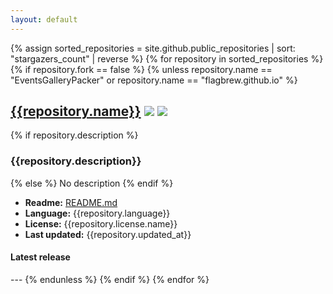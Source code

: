 ```yaml
---
layout: default
---
```


<script src="https://code.jquery.com/jquery-3.3.1.min.js"></script>
<script>
function fileSize(size) {
    var i = size == 0 ? 0 : Math.floor( Math.log(size) / Math.log(1024) );
    return ( size / Math.pow(1024, i) ).toFixed(2) * 1 + ' ' + ['B', 'kB', 'MB', 'GB', 'TB'][i];
};

function qrCodeGoogleApi(link) {
  return "https://chart.googleapis.com/chart?chs=300x300&cht=qr&chl="+ link + "&choe=UTF-8.png";
}
</script>

{% assign sorted_repositories = site.github.public_repositories | sort: "stargazers_count" | reverse %}
{% for repository in sorted_repositories %}
  {% if repository.fork == false %}
  {% unless repository.name == "EventsGalleryPacker" or repository.name == "flagbrew.github.io" %}
  <h2><a href="{{repository.html_url}}">{{repository.name}}</a> <img src="https://img.shields.io/github/downloads/FlagBrew/{{repository.name}}/total.svg"> <img src="https://img.shields.io/github/stars/FlagBrew/{{repository.name}}.svg"></h2>
  {% if repository.description %}
  <h3>{{repository.description}}</h3>
  {% else %}
  No description
  {% endif %}

  <script>
    $.getJSON("https://api.github.com/repos/FlagBrew/{{repository.name}}/readme", function (data) {
      $("#readme{{repository.name}}Id").attr("href", data['_links']['html'])
    });

    $.getJSON("https://api.github.com/repos/FlagBrew/{{repository.name}}/releases", function (data) {
      if ($.isArray(data) && data.length) {
        // release title
        document.getElementById("latestVersion{{repository.name}}").innerHTML = "Latest release: " + data[0].tag_name + " (" + data[0].published_at.substring(0, 10) + ")";

        for (var i in data[0]["assets"]) {
          let asset = data[0]["assets"][i];
          $("#latest{{repository.name}}").append('<li><b><a href="' + asset.browser_download_url + '">' + asset.name + '</a></b>'
          + (asset.name.endsWith(".cia") ? '<b><a href="' + qrCodeGoogleApi(asset.browser_download_url) + '"> [QR] </a></b>' : '')
          + '(' + fileSize(asset.size) + ')'
          + '</li>'
          + 'Downloaded <b>' + asset.download_count + '</b> times</p>');
        }
        // source code
        $("#latest{{repository.name}}").append('<li><b><a href="' + data[0].zipball_url + '">Source code</a></b> for ' + data[0].tag_name + '</li>');
      } else {
        document.getElementById("latestVersion{{repository.name}}").style.display = "none";
        document.getElementById("latest{{repository.name}}").style.display = "none";
      }
    });
  </script>

  <ul>
    <li><b>Readme:</b> <a id="readme{{repository.name}}Id" href="README.md">README.md</a></li>
    <li><b>Language:</b> {{repository.language}}</li>
    <li><b>License:</b> {{repository.license.name}}</li>
    <li><b>Last updated:</b> {{repository.updated_at}}</li>
  </ul>
  <h4 id="latestVersion{{repository.name}}">Latest release</h4>
  <ul id="latest{{repository.name}}">
  </ul>
  ---
  {% endunless %}
  {% endif %}
{% endfor %}
